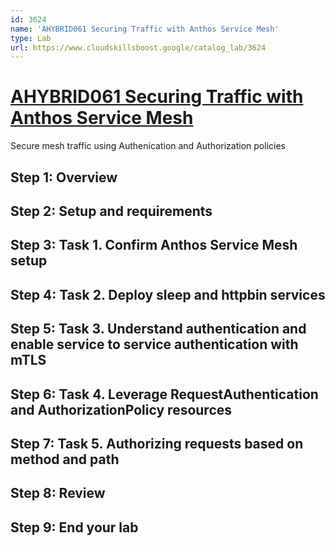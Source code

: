 ```yaml
---
id: 3624
name: 'AHYBRID061 Securing Traffic with Anthos Service Mesh'
type: Lab
url: https://www.cloudskillsboost.google/catalog_lab/3624
---
```


# [AHYBRID061 Securing Traffic with Anthos Service Mesh](https://www.cloudskillsboost.google/catalog_lab/3624)

Secure mesh traffic using Authenication and Authorization policies

## Step 1: Overview

## Step 2: Setup and requirements

## Step 3: Task 1. Confirm Anthos Service Mesh setup

## Step 4: Task 2. Deploy sleep and httpbin services

## Step 5: Task 3. Understand authentication and enable service to service authentication with mTLS

## Step 6: Task 4. Leverage RequestAuthentication and AuthorizationPolicy resources

## Step 7: Task 5. Authorizing requests based on method and path

## Step 8: Review

## Step 9: End your lab
